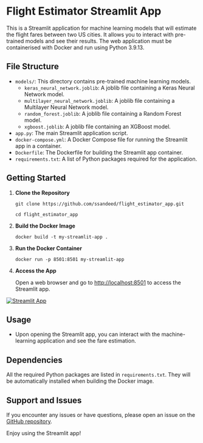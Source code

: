 # Flight Estimator Streamlit App

This is a Streamlit application for machine learning models that will estimate the flight fares between two US cities. It allows you to interact with pre-trained models and see their results. The web application must be containerised with Docker and run using Python 3.9.13.

## File Structure

- `models/`: This directory contains pre-trained machine learning models.
    - `keras_neural_network.joblib`: A joblib file containing a Keras Neural Network model.
    - `multilayer_neural_network.joblib`: A joblib file containing a Multilayer Neural Network model.
    - `random_forest.joblib`: A joblib file containing a Random Forest model.
    - `xgboost.joblib`: A joblib file containing an XGBoost model.
- `app.py`: The main Streamlit application script.
- `docker-compose.yml`: A Docker Compose file for running the Streamlit app in a container.
- `Dockerfile`: The Dockerfile for building the Streamlit app container.
- `requirements.txt`: A list of Python packages required for the application.

## Getting Started

1. **Clone the Repository**

    ```shell
    git clone https://github.com/ssandeed/flight_estimator_app.git
    ```

    ```shell
    cd flight_estimator_app
    ```

2. **Build the Docker Image**

    ```shell
    docker build -t my-streamlit-app .
    ```

3. **Run the Docker Container**

    ```shell
    docker run -p 8501:8501 my-streamlit-app
    ```

4. **Access the App**

    Open a web browser and go to [http://localhost:8501](http://localhost:8501) to access the Streamlit app.

[![Streamlit App](streamlit.png.png)](https://youtu.be/hOZyOBfdUfI)

## Usage

- Upon opening the Streamlit app, you can interact with the machine-learning application and see the fare estimation.

## Dependencies

All the required Python packages are listed in `requirements.txt`. They will be automatically installed when building the Docker image.

## Support and Issues

If you encounter any issues or have questions, please open an issue on the [GitHub repository](https://github.com/ssandeed/flight_estimator_app/issues).

Enjoy using the Streamlit app!


